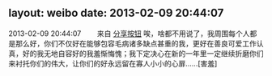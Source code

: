 layout: weibo
date: 2013-02-09 20:44:07
---
2013-02-09 20:44:07  &nbsp;&nbsp;&nbsp;&nbsp;&nbsp;&nbsp; 来自 <a href="http://app.weibo.com/t/feed/cUcI1A" rel="nofollow">分享按钮</a>
唉，啥都不用说了，我周围每个人都是那么好，你们不仅好在能够包容毛病诸多缺点甚重的我，更好在善良可爱工作认真，好的我无地自容好的我羞惭悔愧；我下定决心在新的一年里一定继续折磨你们来衬托你们的伟大，让你们的好永远留在寡人小小的心扉……[害羞] ​​​
